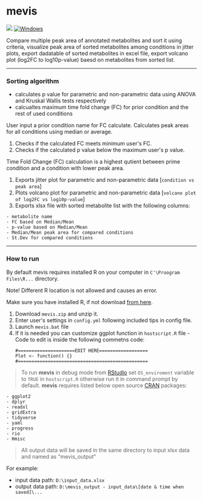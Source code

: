 # mevis  
![](https://img.shields.io/badge/-made%20with%20R-blue) [![Windows](https://svgshare.com/i/ZhY.svg)](https://svgshare.com/i/ZhY.svg)

Compare multiple peak area of annotated metabolites and sort it using criteria, visualize peak area of sorted metabolites among conditions in jitter plots, export dadatable of sorted metabolites in excel file, export volcano plot (log2FC to log10p-value) baesd on metabolites from sorted list.

----------  
### Sorting algorithm
- calculates p value for parametric and non-parametric data using ANOVA and Kruskal Wallis tests respectively
- calcualtes maximum time fold change (FC) for prior condition and the rest of used conditions  
  
 
User input a prior condition name for FC calculate.
Calculates peak areas for all conditions using median or average.
1. Checks if the calculated FC meets minimum user's FC.
2. Сhecks if the calculated p value below the maximum user's p value.   
  
  

Time Fold Change (FC) calculation is a highest qutient between prime condition and a condition with lower peak area.
1. Exports jitter plot for parametric and non-parametric data [`condition vs peak area`]
2. Plots volcano plot for parametric and non-parametric data [`volcano plot of log2FC vs log10p-value`]
3. Exports xlsx file with sorted metabolite list with the following columns:
```
- metabolite name 
- FC based on Median/Mean
- p-value based on Median/Mean
- Median/Mean peak area for compared conditions
- St.Dev for compared conditions
```
  
---------- 
### How to run
By default mevis requires installed R on your computer in `C'\Proogram Files\R...` directory. 
[^note]:
Note! Different R location is not allowed and causes an error. 

Make sure you have installed R, if not download [from here](https://cran.r-project.org/bin/windows/base/).
1. Download `mevis.zip` and unzip it.
2. Enter user's settings in `config.yml` following included tips in config file.
3. Launch `mevis.bat` file   
4. If it is needed you can customize ggplot function in `hostscript.R` file
	-Code to edit is inside the following commetns code: 
	```
	#=====================EDIT HERE================== 
	Plot <- function() {}
	#================================================
	```
> To run **mevis** in debug mode from [RStudio](https://www.google.com/url?sa=t&rct=j&q=&esrc=s&source=web&cd=&cad=rja&uact=8&ved=2ahUKEwiag7ih_cL0AhVCSfEDHTi5A24QFnoECAkQAQ&url=https%3A%2F%2Fwww.rstudio.com%2F&usg=AOvVaw1bt9MYkG-ySe7hgo9R8XTb) set `OS_enviroment` variable to `TRUE` in `hostscript.R` otherwise run it in command prompt by default.
**mevis** requires listed below open source [CRAN](https://cran.r-project.org) packages: 
```
- ggplot2 
- dplyr 
- readxl 
- gridExtra 
- tidyverse 
- yaml      
- progress  
- rio       
- Hmisc
```  
> All output data will be saved in the same directory to input xlsx data and named as "mevis_output"
  
For example: 
- input data path: `D:\input_data.xlsx`
- output data path: `D:\mevis_output - input_data\[date & time when saved]\...`

